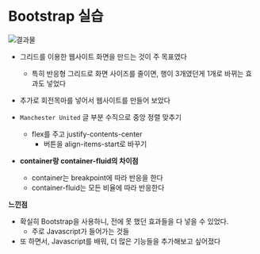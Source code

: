 # Bootstrap 실습

![결과물](README.assets/결과물-16625402779002.gif)

- 그리드를 이용한 웹사이트 화면을 만드는 것이 주 목표였다
  - 특히 반응형 그리드로 화면 사이즈를 줄이면, 행이 3개였던게 1개로 바뀌는 효과도 넣었다
- 추가로 회전목마를 넣어서 웹사이트를 만들어 보았다
- `Manchester United` 글 부분 수직으로 중앙 정렬 맞추기
  - flex를 주고 justify-contents-center
    - 버튼을 align-items-start로 바꾸기


- **container랑 container-fluid의 차이점**
  - container는 breakpoint에 따라 반응을 한다
  - container-fluid는 모든 비율에 따라 반응한다



**느낀점**

- 확실히 Bootstrap을 사용하니, 전에 못 했던 효과들을 다 넣을 수 있었다.
  - 주로 Javascript가 들어가는 것들
- 또 하면서, Javascript를 배워, 더 많은 기능들을 추가해보고 싶어졌다
